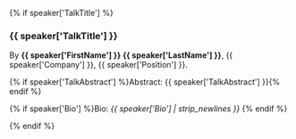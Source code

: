{% if speaker['TalkTitle'] %}

<h3 id="{{ speaker['FirstName'] }}-{{ speaker['LastName'] }}-talk">{{ speaker['TalkTitle'] }}</h3>

By **{{ speaker['FirstName'] }} {{ speaker['LastName'] }}**, {{ speaker['Company'] }}, {{ speaker['Position'] }}.

{% if speaker['TalkAbstract'] %}Abstract: {{ speaker['TalkAbstract'] }}{% endif %}

{% if speaker['Bio'] %}Bio: *{{ speaker['Bio'] | strip_newlines }}* {% endif %}

{% endif %}
